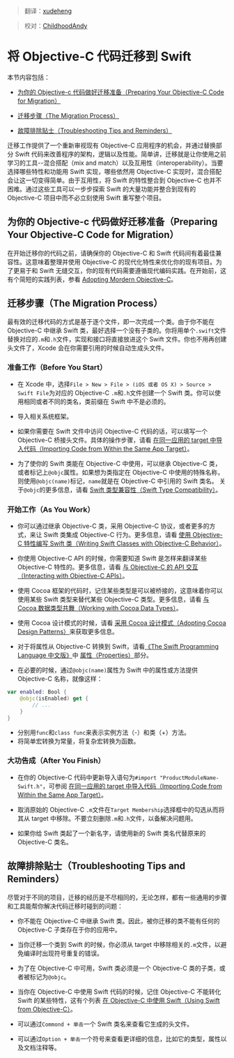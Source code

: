 > 翻译：[xudeheng](https://github.com/xudeheng)

> 校对：[ChildhoodAndy](http://github.com/dabing1022)

# 将 Objective-C 代码迁移到 Swift

本节内容包括：

- [为你的 Objective-c 代码做好迁移准备（Preparing Your Objective-C Code for Migration）](#preparing_your_objective-c_code_for_migration)

- [迁移步骤（The Migration Process）](#the_migration_process)

- [故障排除贴士（Troubleshooting Tips and Reminders）](#troubleshooting_tips_and_reminders)

迁移工作提供了一个重新审视现有 Objective-C 应用程序的机会，并通过替换部分 Swift 代码来改善程序的架构，逻辑以及性能。简单讲，迁移就是让你使用之前学习的工具--混合搭配（mix and match）以及互用性（interoperability）。当要选择哪些特性和功能用 Swift 实现，哪些依然用 Objective-C 实现时，混合搭配会让这一切变得简单。由于互用性，将 Swift 的特性整合到 Objective-C 也并不困难。通过这些工具可以一步步探索 Swift 的大量功能并整合到现有的 Objective-C 项目中而不必立刻使用 Swift 重写整个项目。

<a name="preparing_your_objective-c_code_for_migration"></a>
## 为你的 Objective-c 代码做好迁移准备（Preparing Your Objective-C Code for Migration）

在开始迁移你的代码之前，请确保你的 Objective-C 和 Swift 代码间有着最佳兼容性。这意味着整理并使用 Objective-C 的现代化特性来优化你的现有项目。为了更易于和 Swift 无缝交互，你的现有代码需要遵循现代编码实践。在开始前，这有个简短的实践列表，参看 [Adopting Mordern Objective-C](https://developer.apple.com/library/prerelease/ios/releasenotes/ObjectiveC/ModernizationObjC/AdoptingModernObjective-C/AdoptingModernObjective-C.html#//apple_ref/doc/uid/TP40014150)。

<a name="the_migration_process"></a>
## 迁移步骤（The Migration Process）

最有效的迁移代码的方式是基于逐个文件，即一次完成一个类。由于你不能在 Objective-C 中继承 Swift 类，最好选择一个没有子类的。你将用单个`.swift`文件替换对应的`.m`和`.h`文件，实现和接口将直接放进这个 Swift 文件。你也不用再创建头文件了，Xcode 会在你需要引用的时候自动生成头文件。

### 准备工作（Before You Start）

* 在 Xcode 中，选择`File > New > File > (iOS 或者 OS X) > Source > Swift File`为对应的 Objective-C `.m`和`.h`文件创建一个 Swift 类。你可以使用相同或者不同的类名，类前缀在 Swift 中不是必须的。

* 导入相关系统框架。

* 如果你需要在 Swift 文件中访问 Objective-C 代码的话，可以填写一个 Objective-C 桥接头文件。具体的操作步骤，请看 [在同一应用的 target 中导入代码（Importing Code from Within the Same App Target）](https://github.com/949478479/Using-Swift-with-Cocoa-and-Objective-C/blob/master/03Mix%20and%20Match/Swift%20and%20Objective-C%20in%20the%20Same%20Project.md#%E5%9C%A8%E5%90%8C%E4%B8%80%E5%BA%94%E7%94%A8%E7%9A%84-target-%E4%B8%AD%E5%AF%BC%E5%85%A5%E4%BB%A3%E7%A0%81importing-code-from-within-the-same-app-target)。

* 为了使你的 Swift 类能在 Objective-C 中使用，可以继承 Objective-C 类，或者标记上`@objc`属性。如果想为类指定在 Objective-C 中使用的特殊名称，则使用`@objc(name)`标记，`name`就是在 Objective-C 中引用的 Swift 类名。 关于`@objc`的更多信息，请看 [Swift 类型兼容性（Swift Type Compatibility）](https://github.com/949478479/Using-Swift-with-Cocoa-and-Objective-C/blob/master/02Interoperability/01Interacting%20with%20Objective-C%20APIs.md#swift_type_compatibility)。

### 开始工作（As You Work）

* 你可以通过继承 Objective-C 类，采用 Objective-C 协议，或者更多的方式，来让 Swift 类集成  Objective-C 行为。更多信息，请看 [使用 Objective-C 特性编写 Swift 类（Writing Swift Classes with Objective-C Behavior）](https://github.com/949478479/Using-Swift-with-Cocoa-and-Objective-C/blob/master/02Interoperability/02Writing%20Swift%20Classes%20with%20Objective-C%20Behavior.md)。

* 你使用 Objective-C API 的时候，你需要知道 Swift 是怎样来翻译某些 Objective-C 特性的。更多信息，请看 [与 Objective-C 的 API 交互（Interacting with Objective-C APIs）](https://github.com/949478479/Using-Swift-with-Cocoa-and-Objective-C/blob/master/02Interoperability/01Interacting%20with%20Objective-C%20APIs.md)。

* 使用 Cocoa 框架的代码时，记住某些类型是可以被桥接的，这意味着你可以使用某些 Swift 类型来替代某些 Objective-C 类型。更多信息，请看 [与 Cocoa 数据类型共舞（Working with Cocoa Data Types）](https://github.com/949478479/Using-Swift-with-Cocoa-and-Objective-C/blob/master/02Interoperability/03Working%20with%20Cocoa%20Data%20Types.md)。

* 使用 Cocoa 设计模式的时候，请看 [采用 Cocoa 设计模式（Adopting Cocoa Design Patterns）](https://github.com/949478479/Using-Swift-with-Cocoa-and-Objective-C/blob/master/02Interoperability/04Adopting%20Cocoa%20Design%20Patterns.md)来获取更多信息。

* 对于将属性从 Objective-C 转换到 Swift，请看[《The Swift Programming Language 中文版》](http://wiki.jikexueyuan.com/project/swift/)中 [属性（Properties）](http://wiki.jikexueyuan.com/project/swift/chapter2/10_Properties.html)部分。

* 在必要的时候，通过`@objc(name)`属性为 Swift 中的属性或方法提供 Objective-C 名称，就像这样：

```swift
var enabled: Bool {
	@objc(isEnabled) get {
		// ...
	}
}
```

* 分别用`func`和`class func`来表示实例方法（-）和类（+）方法。
* 将简单宏转换为常量，将复杂宏转换为函数。

### 大功告成（After You Finish）

* 在你的 Objective-C 代码中更新导入语句为`#import "ProductModuleName-Swift.h"`，可参阅 [在同一应用的 target 中导入代码（Importing Code from Within the Same App Target）](https://github.com/949478479/Using-Swift-with-Cocoa-and-Objective-C/blob/master/03Mix%20and%20Match/Swift%20and%20Objective-C%20in%20the%20Same%20Project.md#importing_code_from_within_the_same_app_target)。

* 取消原始的 Objective-C `.m`文件在`Target Membership`选择框中的勾选从而将其从 target 中移除。不要立刻删除`.m`和`.h`文件，以备解决问题用。

* 如果你给 Swift 类起了一个新名字，请使用新的 Swift 类名代替原来的 Objective-C 类名。

<a name="troubleshooting_tips_and_reminders"></a>
## 故障排除贴士（Troubleshooting Tips and Reminders）

尽管对于不同的项目，迁移的经历是不尽相同的，无论怎样，都有一些通用的步骤和工具能帮你解决代码迁移时碰到的问题：

* 你不能在 Objective-C 中继承 Swift 类。因此，被你迁移的类不能有任何的 Objective-C 子类存在于你的应用中。

* 当你迁移一个类到 Swift 的时候，你必须从 target 中移除相关的`.m`文件，以避免编译时出现符号重复的错误。

* 为了在 Objective-C 中可用，Swift 类必须是一个 Objective-C 类的子类，或者被标记为`@objc`。

* 当你在 Objective-C 中使用 Swift 代码的时候，记住 Objective-C 不能转化 Swift 的某些特性，这有个列表 [在 Objective-C 中使用 Swift（Using Swift from Objective-C）](https://github.com/949478479/Using-Swift-with-Cocoa-and-Objective-C/blob/master/03Mix%20and%20Match/Swift%20and%20Objective-C%20in%20the%20Same%20Project.md#using_swift_from_objective-c)。

* 可以通过`Commond + 单击`一个 Swift 类名来查看它生成的头文件。

* 可以通过`Option + 单击`一个符号来查看更详细的信息，比如它的类型，属性以及文档注释等。
